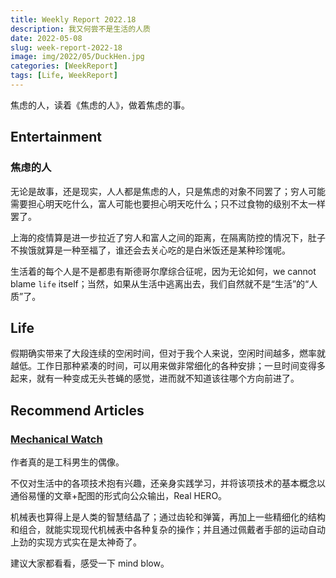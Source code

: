 ```yaml
---
title: Weekly Report 2022.18
description: 我又何尝不是生活的人质
date: 2022-05-08
slug: week-report-2022-18
image: img/2022/05/DuckHen.jpg
categories: [WeekReport]
tags: [Life, WeekReport]
---
```


焦虑的人，读着《焦虑的人》，做着焦虑的事。

## Entertainment

### 焦虑的人

无论是故事，还是现实，人人都是焦虑的人，只是焦虑的对象不同罢了；穷人可能需要担心明天吃什么，富人可能也要担心明天吃什么；只不过食物的级别不太一样罢了。

上海的疫情算是进一步拉近了穷人和富人之间的距离，在隔离防控的情况下，肚子不挨饿就算是一种至福了，谁还会去关心吃的是白米饭还是某种珍馐呢。

生活着的每个人是不是都患有斯德哥尔摩综合征呢，因为无论如何，we cannot blame `life` itself；当然，如果从生活中逃离出去，我们自然就不是“生活”的“人质”了。

## Life

假期确实带来了大段连续的空闲时间，但对于我个人来说，空闲时间越多，燃率就越低。工作日那种紧凑的时间，可以用来做非常细化的各种安排；一旦时间变得多起来，就有一种变成无头苍蝇的感觉，进而就不知道该往哪个方向前进了。

## Recommend Articles

### [Mechanical Watch](https://ciechanow.ski/mechanical-watch/)

作者真的是工科男生的偶像。

不仅对生活中的各项技术抱有兴趣，还亲身实践学习，并将该项技术的基本概念以通俗易懂的文章+配图的形式向公众输出，Real HERO。

机械表也算得上是人类的智慧结晶了；通过齿轮和弹簧，再加上一些精细化的结构和组合，就能实现现代机械表中各种复杂的操作；并且通过佩戴者手部的运动自动上劲的实现方式实在是太神奇了。

建议大家都看看，感受一下 mind blow。
